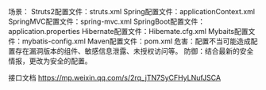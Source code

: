 场景：
  Struts2配置文件：struts.xml          Spring配置文件：applicationContext.xml
  SpringMVC配置文件：spring-mvc.xml    SpringBoot配置文件：application.properties
  Hibernate配置文件：Hibemate.cfg.xml  Mybaits配置文件：mybatis-config.xml
  Maven配置文件：pom.xml
危害：配置不当可能造成配置存在漏洞版本的组件、敏感信息泄露、未授权访问等。
防御：结合最新的安全情报，更改为安全的配置。

接口文档
<https://mp.weixin.qq.com/s/2rq_jTN7SyCFHyLNufJSCA>